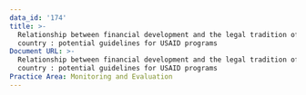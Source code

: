 ```yaml
---
data_id: '174'
title: >-
  Relationship between financial development and the legal tradition of a
  country : potential guidelines for USAID programs
Document URL: >-
  Relationship between financial development and the legal tradition of a
  country : potential guidelines for USAID programs
Practice Area: Monitoring and Evaluation
---
```

